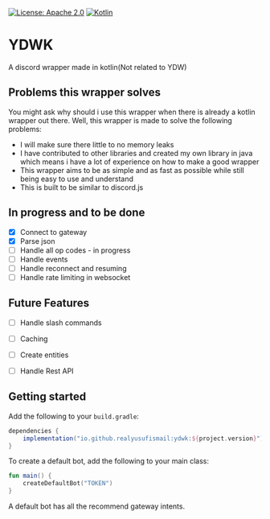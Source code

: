 [![License: Apache 2.0](https://img.shields.io/badge/License-Apache%202.0-blue.svg)](https://opensource.org/licenses/Apache-2.0)
[![Kotlin](https://img.shields.io/badge/kotlin-1.7.10-blue.svg?logo=kotlin)](http://kotlinlang.org)

# YDWK
A discord wrapper made in kotlin(Not related to YDW)

## Problems this wrapper solves
You might ask why should i use this wrapper when there is already a kotlin wrapper out there. Well, this wrapper is made to solve the following problems:
- I will make sure there little to no memory leaks
- I have contributed to other libraries and created my own library in java which means i have a lot of experience on how to make a good wrapper
- This wrapper aims to be as simple and as fast as possible while still being easy to use and understand
- This is built to be similar to discord.js

## In progress and to be done
- [x] Connect to gateway
- [x] Parse json
- [ ] Handle all op codes - in progress
- [ ] Handle events
- [ ] Handle reconnect and resuming
- [ ] Handle rate limiting in websocket

## Future Features
- [ ] Handle slash commands
- [ ] Caching
- [ ] Create entities
- [ ] Handle Rest API


## Getting started

Add the following to your `build.gradle`:

```gradle
dependencies {
    implementation("io.github.realyusufismail:ydwk:${project.version}")
}
```
To create a default bot, add the following to your main class:

```kotlin
fun main() {
    createDefaultBot("TOKEN")
}
```

A default bot has all the recommend gateway intents.